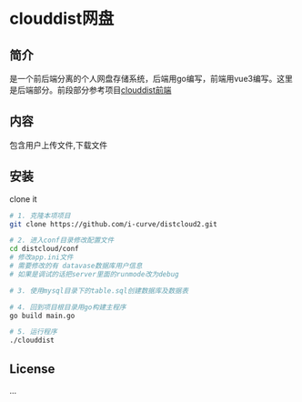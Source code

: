 # clouddist网盘

## 简介

是一个前后端分离的个人网盘存储系统，后端用go编写，前端用vue3编写。这里是后端部分。前段部分参考项目[clouddist前端](https://github.com/i-curve/distcloud.git)

## 内容

<!-- - 用户管理
- 日志显示
- 文件存储下载 -->
包含用户上传文件,下载文件

## 安装

clone it

```bash
# 1. 克隆本项项目
git clone https://github.com/i-curve/distcloud2.git

# 2. 进入conf目录修改配置文件
cd distcloud/conf
# 修改app.ini文件
# 需要修改的有 datavase数据库用户信息
# 如果是调试的话把server里面的runmode改为debug

# 3. 使用mysql目录下的table.sql创建数据库及数据表

# 4. 回到项目根目录用go构建主程序
go build main.go

# 5. 运行程序
./clouddist
```

## License
...